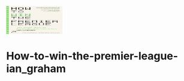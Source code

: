 <img src="./imgs/HTWTPL.jpeg" alt="Description" width="150" height="75">

# How-to-win-the-premier-league-ian_graham
